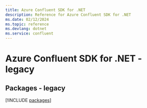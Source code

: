 ```yaml
---
title: Azure Confluent SDK for .NET
description: Reference for Azure Confluent SDK for .NET
ms.date: 02/12/2024
ms.topic: reference
ms.devlang: dotnet
ms.service: confluent
---
```

# Azure Confluent SDK for .NET - legacy
## Packages - legacy
[!INCLUDE [packages](confluent-index.md)]